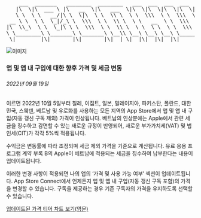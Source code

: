 <!-- ### MySkills
BootStrap & React.js  
<img src="https://img.shields.io/badge/HTML5-E34F26?style=flat-square&logo=HTML5&logoColor=white"/></a>
<img src="https://img.shields.io/badge/CSS3-1572B6?style=flat-square&logo=CSS3&logoColor=white"/></a>
<img src="https://img.shields.io/badge/JavaScript-F7DF1E?style=flat-square&logo=JavaScript&logoColor=white"/></a>
<img src="https://img.shields.io/badge/React.js-1E8CBE?style=flat-square&logo=JavaScript&logoColor=white"/></a>   -->

<!-- Android & IOS  
<img src="https://img.shields.io/badge/Java-007396?style=flat-square&logo=Java&logoColor=white"/></a>
<img src="https://img.shields.io/badge/Swift-F05138?style=flat-square&logo=Swift&logoColor=white"/></a> -->
<!-- 
Languages  
<img src="https://img.shields.io/badge/C-A8B9CC?style=flat-square&logo=C&logoColor=white"/></a>
<img src="https://img.shields.io/badge/C++-00599C?style=flat-square&logo=C%2B%2B&logoColor=white"/></a>
<img src="https://img.shields.io/badge/Python-3776AB?style=flat-square&logo=Python&logoColor=white"/></a>

algorithms  
<img src="https://img.shields.io/badge/Baekjoon-Gold4-gold?style=flat-square&labelColor=004088"/></a> -->
<!-- 
Contact  
[<img src="https://img.shields.io/badge/l06094@gmail.com-EA4335?style=flat-square&logo=Gmail&logoColor=white"/>](l06094@gmail.com)
<a href="dlwjsgml02@naver.com"><img src="https://img.shields.io/badge/dlwjsgml02@naver.com-0ABF53?style=flat-square&logo=Nintendo&logoColor=white"/></a>
<img src="https://img.shields.io/badge/jeon__hui__22-E4405F?style=flat-square&logo=Instagram&logoColor=white"/></a>  

---
![Top Langs](https://github-readme-stats.vercel.app/api/top-langs/?username=6810779s&layout=compact&theme=algolia) 

![Jeonhui's GitHub stats](https://github-readme-stats.vercel.app/api?username=Jeonhui&show_icons=true&theme=algolia)  
 -->

<!-- [![Solved.ac
프로필](http://mazassumnida.wtf/api/v2/generate_badge?boj=whas02)](https://solved.ac/whas02)  

# IOS developer News -->


 <pre>
    ___  _______   ________  ________   ___  ___  ___  ___  ___     
   |\  \|\  ___ \ |\   __  \|\   ___  \|\  \|\  \|\  \|\  \|\  \    
   \ \  \ \   __/|\ \  \|\  \ \  \\ \  \ \  \\\  \ \  \\\  \ \  \   
 __ \ \  \ \  \_|/_\ \  \\\  \ \  \\ \  \ \   __  \ \  \\\  \ \  \  
|\  \\_\  \ \  \_|\ \ \  \\\  \ \  \\ \  \ \  \ \  \ \  \\\  \ \  \ 
\ \________\ \_______\ \_______\ \__\\ \__\ \__\ \__\ \_______\ \__\
 \|________|\|_______|\|_______|\|__| \|__|\|__|\|__|\|_______|\|__|</pre>
                                                                    
                                                                    
                                                                    
![이미지](https://developer.apple.com/assets/elements/icons/app-store/app-store-128x128_2x.png)  
###  앱 및 앱 내 구입에 대한 향후 가격 및 세금 변동  
###### 2022년 09월 19일  
<span class="article-text"><p>이르면 2022년 10월 5일부터 칠레, 이집트, 일본, 말레이지아, 파키스탄, 폴란드, 대한민국, 스웨덴, 베트남 및 유로화를 사용하는 모든 지역의 App Store에서 앱 및 앱 내 구입(자동 갱신 구독 제외) 가격이 인상됩니다. 베트남의 인상분에는 Apple에서 관련 세금을 징수하고 감면할 수 있는 새로운 규정이 반영되어, 새로운 부가가치세(VAT) 및 법인세(CIT)가 각각 5%씩 적용됩니다.</p><p>수익금은 변동률에 따라 조정되며 세금 제외 가격을 기준으로 계산됩니다. 유료 응용 프로그램 계약 부록 B의 Apple이 베트남에 적용되는 세금을 징수하여 납부한다는 내용이 업데이트됩니다.</p><p>이러한 변경 사항이 적용되면 나의 앱의 ‘가격 및 사용 가능 여부’ 섹션이 업데이트됩니다. App Store Connect에서 언제든지 앱 및 앱 내 구입(자동 갱신 구독 포함)의 가격을 변경할 수 있습니다. 구독을 제공하는 경우 기존 구독자의 가격을 유지하도록 선택할 수 있습니다.</p><p><a href="https://developer.apple.com/support/downloads/price-tier-updates/App-Store-Price-Tier-Updates-October-2022.pdf">업데이트된 가격 티어 <span class="icon icon-after icon-chevronright nowrap">차트 보기(영문)</span></a></p></span>
